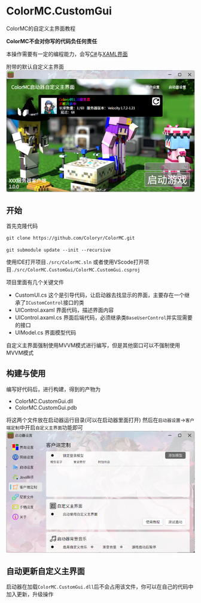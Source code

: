# ColorMC.CustomGui

ColorMC的自定义主界面教程

**ColorMC不会对你写的代码负任何责任**

本操作需要有一定的编程能力，会写[C#](https://dotnet.microsoft.com/zh-cn/languages/csharp)与[XAML界面](https://docs.avaloniaui.net/)

附带的默认自定义主界面  
![](images/pic1.png)

## 开始

首先克隆代码

```
git clone https://github.com/Coloryr/ColorMC.git

git submodule update --init --recursive
```

使用IDE打开项目`./src/ColorMC.sln`
或者使用VScode打开项目`./src/ColorMC.CustomGui/ColorMC.CustomGui.csproj`

项目里面有几个关键文件
- CustomUI.cs
  这个是引导代码，让启动器去找显示的界面，主要存在一个继承了`ICustomControl`接口的类
- UIControl.axaml
  界面代码，描述界面内容
- UIControl.axaml.cs
  界面后端代码，必须继承类`BaseUserControl`并实现需要的接口
- UIModel.cs
  界面模型代码

自定义主界面强制使用MVVM模式进行编写，但是其他窗口可以不强制使用MVVM模式

## 构建与使用

编写好代码后，进行构建，得到的产物为
- ColorMC.CustomGui.dll
- ColorMC.CustomGui.pdb

将这两个文件放在启动器运行目录(可以在启动器里面打开)
然后在`启动器设置`->`客户端定制`中开启`自定义主界面`功能即可  
![](images/pic2.png)

## 自动更新自定义主界面

启动器在加载`ColorMC.CustomGui.dll`后不会占用该文件，你可以在自己的代码中加入更新，升级操作
